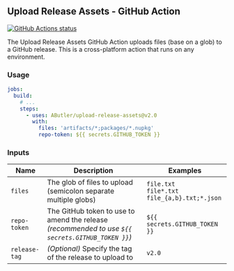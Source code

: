 ## Upload Release Assets - GitHub Action

<a href="https://github.com/AButler/upload-release-assets"><img alt="GitHub Actions status" src="https://github.com/AButler/upload-release-assets/workflows/CI/badge.svg"></a>

The Upload Release Assets GitHub Action uploads files (base on a glob) to a GitHub release. This is a cross-platform action that runs on any environment.

### Usage

```yml
jobs:
  build:
    # ...
    steps:
      - uses: AButler/upload-release-assets@v2.0
        with:
          files: 'artifacts/*;packages/*.nupkg'
          repo-token: ${{ secrets.GITHUB_TOKEN }}
```

### Inputs

| Name          | Description                                                                                       | Examples                                                 |
|---------------|---------------------------------------------------------------------------------------------------|----------------------------------------------------------|
| `files`       | The glob of files to upload (semicolon separate multiple globs)                                   | `file.txt` <br> `file*.txt` <br> `file_{a,b}.txt;*.json` |
| `repo-token`  | The GitHub token to use to amend the release _(recommended to use `${{ secrets.GITHUB_TOKEN }}`)_ | `${{ secrets.GITHUB_TOKEN }}`                            |
| `release-tag` | _(Optional)_ Specify the tag of the release to upload to                                          | `v2.0`                                                   |
